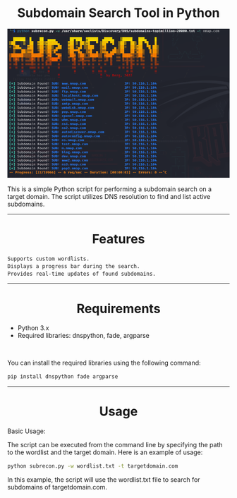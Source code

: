 <div align="center">

# Subdomain Search Tool in Python

<img src="static/subrecon.png">
</div>

This is a simple Python script for performing a subdomain search on a target domain. The script utilizes DNS resolution to find and list active subdomains.
<div align="center">

---

# Features

</div>

```txt
Supports custom wordlists.
Displays a progress bar during the search.
Provides real-time updates of found subdomains.
```

<div align="center">

---

# Requirements

</div>

- Python 3.x
- Required libraries: dnspython, fade, argparse

<br>

You can install the required libraries using the following command:

```python
pip install dnspython fade argparse
```

---

<div align="center">

# Usage

</div>

Basic Usage:

The script can be executed from the command line by specifying the path to the wordlist and the target domain. Here is an example of usage:

```sh
python subrecon.py -w wordlist.txt -t targetdomain.com
```

In this example, the script will use the wordlist.txt file to search for subdomains of targetdomain.com.
